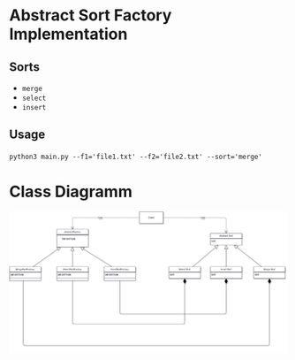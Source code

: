 # Abstract Sort Factory Implementation

## Sorts
* `merge`
* `select`
* `insert`

## Usage
``
 python3 main.py --f1='file1.txt' --f2='file2.txt' --sort='merge'
``

# Class Diagramm

![Screenshot](factory.jpg)
